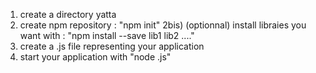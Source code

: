 1) create a directory yatta
2) create npm repository : "npm init"
2bis) (optionnal) install libraies you want with : "npm install --save lib1 lib2 ...."
3) create a .js file representing your application
4) start your application with "node <filename>.js"
